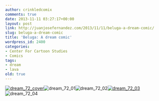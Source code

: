 ```yaml
---
author: crinkledcomix
comments: true
date: 2013-11-11 03:27:17+00:00
layout: post
link: http://juanjosefernandez.com/2013/11/11/beluga-a-dream-comic/
slug: beluga-a-dream-comic
title: 'Beluga: A dream comic'
wordpress_id: 2400
categories:
- Center For Cartoon Studies
- Comics
tags:
- dream
- lava
old: true
---
```


[![dream_72_cover](http://fernandezjuanjose.files.wordpress.com/2013/11/dream_72_cover1.gif)](http://fernandezjuanjose.files.wordpress.com/2013/11/dream_72_cover1.gif)![dream_72_01](http://fernandezjuanjose.files.wordpress.com/2013/11/dream_72_011.gif)![dream_72_02](http://fernandezjuanjose.files.wordpress.com/2013/11/dream_72_021.gif)[![dream_72_03](http://fernandezjuanjose.files.wordpress.com/2013/11/dream_72_031.gif)](http://fernandezjuanjose.files.wordpress.com/2013/11/dream_72_031.gif)![dream_72_04](http://fernandezjuanjose.files.wordpress.com/2013/11/dream_72_041.gif)
